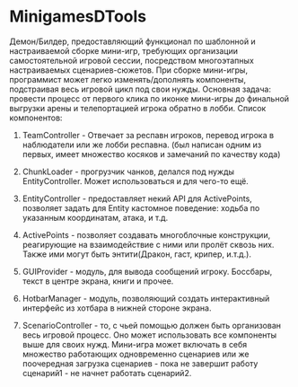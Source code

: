 # MinigamesDTools
Демон/Билдер, предоставляющий функционал по шаблонной и настраиваемой сборке мини-игр, требующих организации самостоятельной игровой сессии, посредством многоэтапных настраиваемых сценариев-сюжетов. При сборке мини-игры, программист может легко изменять/дополнять компоненты, подстраивая весь игровой цикл под свои нужды. Основная задача: провести процесс от первого клика по иконке мини-игры до финальной выгрузки арены и телепортацией игрока обратно в лобби. Список компонентов:
 
1) TeamController - Отвечает за респавн игроков, перевод игрока в наблюдатели или же лобби респавна. (был написан одним из первых, имеет множество косяков и замечаний по качеству кода)
 
2) ChunkLoader - прогрузчик чанков, делался под нужды EntityController. Может использоваться и для чего-то ещё.
 
3) EntityController - предоставляет некий API для ActivePoints, позволяет задать для Entity кастомное поведение: ходьба по указанным координатам, атака, и т.д.
 
4) ActivePoints - позволяет создавать многоблочные конструкции, реагирующие на взаимодействие с ними или пролёт сквозь них. Также ими могут быть энтити(Дракон, гаст, крипер, и.т.д.).
 
5) GUIProvider - модуль, для вывода сообщений игроку. Боссбары, текст в центре экрана, книги и прочее.
 
6) HotbarManager - модуль, позволяющий создать интерактивный интерфейс из хотбара в нижней стороне экрана.
 
7) ScenarioController - то, с чьей помощью должен быть организован весь игровой процесс. Оно может использовать все компоненты выше для своих нужд. Мини-игра может включать в себя множество работающих одновременно сценариев или же поочередная загрузка сценариев - пока не завершит работу сценарий1 - не начнет работать сценарий2.
